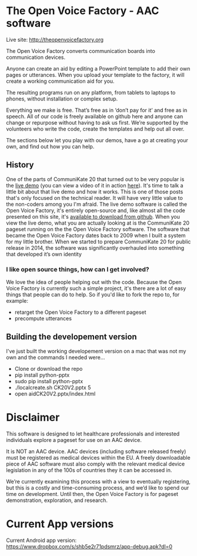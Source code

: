 
# The Open Voice Factory - AAC software

Live site: http://theopenvoicefactory.org

The Open Voice Factory converts communication boards into communication devices.

Anyone can create an aid by editing a PowerPoint template to add their own pages or utterances. When you upload your template to the factory, it will create a working communication aid for you.

The resulting programs run on any platform, from tablets to laptops to phones, without installation or complex setup.

Everything we make is free. That’s free as in ‘don’t pay for it’ and free as in speech. All of our code is freely available on github here and anyone can change or repurpose without having to ask us first. We’re supported by the volunteers who write the code, create the templates and help out all over.

The sections below let you play with our demos, have a go at creating your own, and find out how you can help.


## History
One of the parts of CommuniKate 20 that turned out to be very popular is the [live demo](http://joereddington.com/azulejoe/communikatedemo/en/) (you can view a video of it in action [here](http://joereddington.com/4693/2015/01/19/using-azulejoe-and-communikate-20-online/ "Using the Open Voice Factory and CommuniKate 20 online")). It's time to talk a little bit about that live demo and how it works. This is one of those posts that's only focused on the technical reader. It will have very little value to the non-coders among you I'm afraid. The live demo software is called the Open Voice Factory, it's entirely open-source and, like almost all the code presented on this site, it's [available to download from github](https://github.com/joereddington/azulejoe). When you view the live demo, what you are actually looking at is the CommuniKate 20 pageset running on the the Open Voice Factory software. The software that became the Open Voice Factory dates back to 2009 when I built a system for my little brother. When we started to prepare CommuniKate 20 for public release in 2014, the software was significantly overhauled into something that developed it’s own identity

### I like open source things, how can I get involved?

We love the idea of people helping out with the code. Because the Open Voice Factory is currently such a simple project, it's there are a lot of easy things that people can do to help. So if you'd like to fork the repo to, for example:
*   retarget the Open Voice Factory to a different pageset
*   precompute utterances

## Building the developement version
I've just built the working developement version on a mac that was not my own and the commands I needed were...
* Clone or download the repo
* pip install python-pptx
* sudo pip install python-pptx
* ./localcreate.sh CK20V2.pptx 5
* open aidCK20V2.pptx/index.html

# Disclaimer
This software is designed to let healthcare professionals and interested individuals explore a pageset for use on an AAC device.  

It is NOT an AAC device. AAC devices (including software released freely) must be registered as medical devices within the EU.  A freely downloadable piece of AAC software must also comply with the relevant medical device legislation in any of the 100s of countries they it can be accessed in. 

We’re currently examining this process with a view to eventually registering, but this is a costly and time-consuming process, and we’d like to spend our time on development.  Until then, the Open Voice Factory is for pageset demonstration, exploration, and research. 

# Current App versions
Current Android app version: https://www.dropbox.com/s/shb5e2r71pdsmrz/app-debug.apk?dl=0
